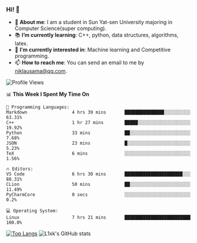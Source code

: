 ### Hi! 👋

+ :school: **About me**: I am a student in Sun Yat-sen University majoring in Computer Science(super computing).
+ :books: **I’m currently learning**: C++, python, data structures, algorithms, latex.
+ :lollipop: **I'm currently interested in**: Machine learning and Competitive programming.
+ 📫 **How to reach me**: You can send an email to me by niklausama@qq.com.

<!--START_SECTION:waka-->
![Profile Views](http://img.shields.io/badge/Profile%20Views-617-blue)

📊 **This Week I Spent My Time On** 

```text
💬 Programming Languages: 
Markdown                 4 hrs 39 mins       ███████████████░░░░░░░░░░   63.31% 
C++                      1 hr 27 mins        █████░░░░░░░░░░░░░░░░░░░░   19.92% 
Python                   33 mins             ██░░░░░░░░░░░░░░░░░░░░░░░   7.68% 
JSON                     23 mins             █░░░░░░░░░░░░░░░░░░░░░░░░   5.23% 
TeX                      6 mins              ░░░░░░░░░░░░░░░░░░░░░░░░░   1.56%

🔥 Editors: 
VS Code                  6 hrs 30 mins       ██████████████████████░░░   88.31% 
CLion                    50 mins             ██░░░░░░░░░░░░░░░░░░░░░░░   11.49% 
PyCharmCore              0 secs              ░░░░░░░░░░░░░░░░░░░░░░░░░   0.2%

💻 Operating System: 
Linux                    7 hrs 21 mins       █████████████████████████   100.0%

```


<!--END_SECTION:waka-->


[![Top Langs](https://github-readme-stats.vercel.app/api/top-langs/?username=lixk28&langs_count=8&layout=compact&hide_border=true)](https://github.com/lixk28/github-readme-stats)
![L1xk's GitHub stats](https://github-readme-stats.vercel.app/api?username=lixk28&show_icons=true&hide_border=true&count_private=true)




<!--
**lixk28/lixk28** is a ✨ _special_ ✨ repository because its `README.md` (this file) appears on your GitHub profile.

Here are some ideas to get you started:

- 🔭 I’m currently working on ...
- 🌱 I’m currently learning ...
- 👯 I’m looking to collaborate on ...
- 🤔 I’m looking for help with ...
- 💬 Ask me about ...
- 📫 How to reach me: ...
- 😄 Pronouns: ...
- ⚡ Fun fact: ...
  -->
